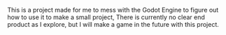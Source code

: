 This is a project made for me to mess with the Godot Engine to figure out how to use it to make a small project, There is currently no clear end product as I explore, but I will make a game in the future with this project.
